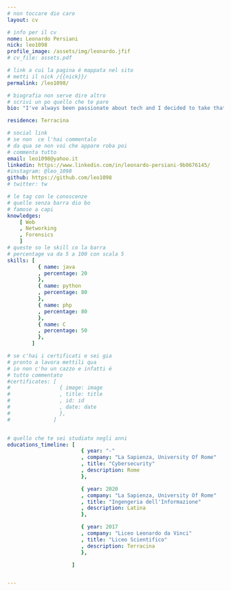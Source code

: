 ```yaml
---
# non toccare dio caro
layout: cv

# info per il cv 
nome: Leonardo Persiani 
nick: leo1098
profile_image: /assets/img/leonardo.jfif
# cv_file: assets.pdf

# link a cui la pagina é mappata nel sito
# metti il nick /{{nick}}/
permalink: /leo1098/

# biografia non serve dire altro
# scrivi un po quello che te pare
bio: "I've always been passionate about tech and I decided to take that seriously. Undergraduate in Computer Engineering and now exploring the massive world around Cybersecurity. Really into networking and web stuff."

residence: Terracina

# social link 
# se non  ce l'hai commentalo
# da qua se non voi che appare roba poi 
# commenta tutto
email: leo1098@yahoo.it
linkedin: https://www.linkedin.com/in/leonardo-persiani-9b0676145/
#instagram: @leo_1098
github: https://github.com/leo1098
# twitter: tw

# le tag con le conoscenze
# quelle senza barra dio bo
# famose a capi
knowledges:
    [ Web
    , Networking
    , Forensics
    ]
# queste so le skill co la barra
# percentage va da 5 a 100 con scala 5
skills: [
          { name: java
          , percentage: 20 
          },
          { name: python
          , percentage: 80
          },
          { name: php
          , percentage: 80
          },
          { name: C
          , percentage: 50
          },
        ]

# se c'hai i certificati e sei gia 
# pronto a lavora mettili qua
# io non c'ho un cazzo e infatti é 
# tutto commentato
#certificates: [
#                { image: image
#                , title: title
#                , id: id
#                , date: date
#                },
#              ]


# quello che te sei studiato negli anni
educations_timeline: [
                        { year: "-"
                        , company: "La Sapienza, University Of Rome"
                        , title: "Cybersecurity"
                        , description: Rome
                        },

                        { year: 2020
                        , company: "La Sapienza, University Of Rome"
                        , title: "Ingengeria dell'Informazione"
                        , description: Latina
                        },

                        { year: 2017
                        , company: "Liceo Leonardo da Vinci"
                        , title: "Liceo Scientifico"
                        , description: Terracina
                        },

                     ]


---
```

